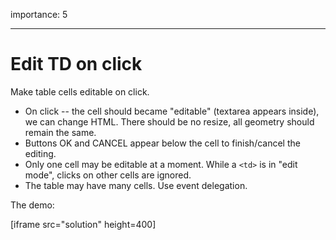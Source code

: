 importance: 5

---

# Edit TD on click

Make table cells editable on click.

- On click -- the cell should became "editable" (textarea appears inside), we can change HTML. There should be no resize, all geometry should remain the same.
- Buttons OK and CANCEL appear below the cell to finish/cancel the editing.
- Only one cell may be editable at a moment. While a `<td>` is in "edit mode", clicks on other cells are ignored.
- The table may have many cells. Use event delegation.

The demo:

[iframe src="solution" height=400]
